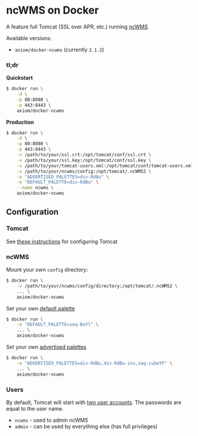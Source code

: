 # ncWMS on Docker

A feature full Tomcat (SSL over APR, etc.) running [ncWMS](http://www.resc.rdg.ac.uk/trac/ncWMS/)

Available versions:

* `axiom/docker-ncwms` (currently `2.1.2`)


### tl;dr

**Quickstart**

```bash
$ docker run \
    -d \
    -p 80:8080 \
    -p 443:8443 \
    axiom/docker-ncwms
```

**Production**

```bash
$ docker run \
    -d \
    -p 80:8080 \
    -p 443:8443 \
    -v /path/to/your/ssl.crt:/opt/tomcat/conf/ssl.crt \
    -v /path/to/your/ssl.key:/opt/tomcat/conf/ssl.key \
    -v /path/to/your/tomcat-users.xml:/opt/tomcat/conf/tomcat-users.xml \
    -v /path/to/your/ncwms/config:/opt/tomcat/.ncWMS2 \
    -e "ADVERTISED_PALETTES=div-RdBu" \
    -e "DEFAULT_PALETTE=div-RdBu" \
    --name ncwms \
    axiom/docker-ncwms
```

## Configuration

### Tomcat

See [these instructions](https://github.com/axiom-data-science/docker-tomcat) for configuring Tomcat


### ncWMS

Mount your own `config` directory:

```bash
$ docker run \
    -v /path/to/your/ncwms/config/directory:/opt/tomcat/.ncWMS2 \
    ... \
    axiom/docker-ncwms
```

Set your own [default palette](https://github.com/Reading-eScience-Centre/edal-java/blob/cef96a148ea37be4dbfdf24096396607f5fe8b96/ncwms/src/main/webapp/WEB-INF/web.xml#L115-L121)

```bash
$ docker run \
    -e "DEFAULT_PALETTE=seq-BuYl" \
    ... \
    axiom/docker-ncwms
```

Set your own [advertised palettes](https://github.com/Reading-eScience-Centre/edal-java/blob/cef96a148ea37be4dbfdf24096396607f5fe8b96/ncwms/src/main/webapp/WEB-INF/web.xml#L122-L129)

```bash
$ docker run \
    -e "ADVERTISED_PALETTES=div-RdBu,div-RdBu-inv,seq-cubeYF" \
    ... \
    axiom/docker-ncwms
```


### Users

By default, Tomcat will start with [two user accounts](https://github.com/axiom-data-science/docker-ncwms/blob/master/files/tomcat-users.xml). The passwords are equal to the user name.

* `ncwms` - used to admin ncWMS
* `admin` - can be used by everything else (has full privileges)

